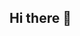 ## Hi there 👋

<!--
**alpercnn/alpercnn** is a ✨ _special_ ✨ repository because its `README.md` (this file) appears on your GitHub profile.

Here are some ideas to get you started:

- 🔭 I’m currently working on Turkish voice training and dubbing
- 🌱 I’m currently learning fine tunning and automation with python
- 👯 I’m looking to collaborate on automation projects development and ai agent
- 🤔 I am looking for non-professional friends who are interested in coding with ai, who can spare time, who are interested in finance, where we can discuss projects, develop and divide work on them.
- 💬 Ask me about ..
- 📫 How to reach me: idealistmatematikci3@gmail.om
- 😄 Pronouns: ...
- ⚡ Fun fact: ...
-->
